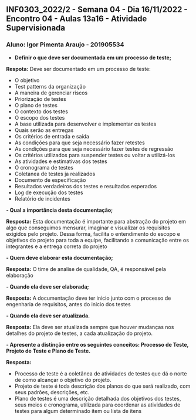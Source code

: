 
## INF0303_2022/2 - Semana 04 - Dia 16/11/2022 - Encontro 04 - Aulas 13a16 - Atividade Supervisionada
### Aluno: Igor Pimenta Araujo - 201905534

 - **Definir o que deve ser documentada em um processo de teste;**

**Respota:** Deve ser documentado em um processo de teste:
 - O objetivo
 - Test patterns da organização
 - A maneira de gerenciar riscos
 - Priorização de testes 
 - O plano de testes
 - O contexto dos testes
 - O escopo dos testes
 - A base utilizada para desenvolver e implementar os testes
 - Quais serão as entregas
 - Os critérios de entrada e saída
 - As condições para que seja necessário fazer retestes
 - As condições para que seja necessário fazer testes de regressão
 - Os critérios utilizados para suspender testes ou voltar a utilizá-los
 - As atividades e estimativas dos testes
 - O cronograma de testes
 - Coletanea de testes ja realizados
 - Documento de especificação
 - Resultados verdadeiros dos testes e resultados esperados
 - Log de execução dos testes
 - Relatório de incidentes

 **- Qual a importância desta documentação;**

**Resposta:** Esta documentação é importante para abstração do projeto em algo que conseguimos mensurar, imaginar e visualizar os requisitos exigidos pelo projeto. Dessa forma, facilita o entendimento do escopo e objetivos do projeto para toda a equipe, facilitando a comunicação entre os integrantes e a entrega correta do projeto

 **- Quem deve elaborar esta documentação;**

**Resposta:** O time de analise de qualidade, QA, é responsável pela elaboração

 **- Quando ela deve ser elaborada;**

**Resposta:** A documentação deve ter inicio junto com o processo de engenharia de requisitos, antes do inicio dos testes

 **- Quando ela deve ser atualizada.**

**Resposta:** Ela deve ser atualizada sempre que houver mudanças nos detalhes do projeto de testes, a cada atualização do projeto.

 **- Apresente a distinção entre os seguintes conceitos: Processo de Teste, Projeto de Teste e Plano de Teste.**

**Resposta:** 

 - Processo de teste é a coletânea de atividades de testes que dá o norte de como alcançar o objetivo do projeto.
 - Projeto de teste é toda descrição dos planos do que será realizado, com seus padrões, descrições, etc. 
 - Plano de testes é uma descrição detalhada dos objetivos dos testes, seus meios e cronograma, utilizada para coordenar as atividades de testes para algum determinado item ou lista de itens

